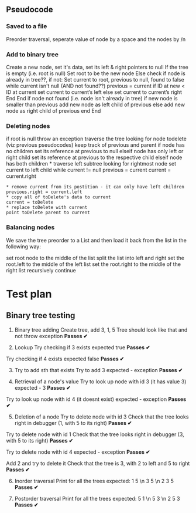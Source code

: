 ## Pseudocode


### Saved to a file
Preorder traversal, seperate value of node by a space and the nodes by /n

### Add to binary tree
Create a new node, set it's data, set its left & right pointers to null
If the tree is empty (i.e. root is null)
   Set root to be the new node
Else
   check if node is already in tree??, if not:
   Set current to root, previous to null, found to false
   while current isn't null (AND not found??)
      previous = current
      if ID at new < ID at current
         set current to current’s left
      else
         set current to current’s right
      End
   End
   if node not found (i.e. node isn't already in tree)
     if new node is smaller than previous
         add new node as left child of previous
     else
         add new node as right child of previous
   end
End

### Deleting nodes
if root is null throw an exception
traverse the tree looking for node todelete (viz previous pseudocodes)
    keep track of previous and parent
if node has no children
    set its reference at previous to null
elseif node has only left or right child
    set its reference at previous to the respective child
elseif node has both children
     * traverse left subtree looking for rightmost node
    set current to left child
    while current != null
        previous = current
        current = current.right

    * remove current from its postition - it can only have left children
    previous.right = current.left
    * copy all of toDelete's data to current
    current = toDelete
    * replace toDelete with current
    point toDelete parent to current

### Balancing nodes
We save the tree preorder to a List and then load it back from the list in the following way:

set root node to the middle of the list
split the list into left and right
set the root.left to the middle of the left list
set the root.right to the middle of the right list
recursively continue

# Test plan

## Binary tree testing

1. Binary tree adding
Create tree, add 3, 1, 5
Tree should look like that and not throw exception
**Passes ✔**

2. Lookup
Try checking if 3 exists 
expected true
**Passes ✔**

Try checking if 4 exists
expected false
**Passes ✔**

3. Try to add sth that exists
Try to add 3
expected - exception
**Passes ✔**

4. Retrieval of a node's value
Try to look up node with id 3 (it has value 3)
expected - 3
**Passes ✔**

Try to look up node with id 4 (it doesnt exist)
expected - exception
**Passes ✔**


5. Deletion of a node
Try to delete node with id 3
Check that the tree looks right in debugger (1, with 5 to its right)
**Passes ✔**

Try to delete node with id 1
Check that the tree looks right in debugger (3, with 5 to its right)
**Passes ✔**

Try to delete node with id 4
expected - exception
**Passes ✔**

Add 2 and try to delete it
Check that the tree is 3, with 2 to left and 5 to right
**Passes ✔**


6. Inorder traversal
Print for all the trees
expected: 1 5 \n 3 5 \n 2 3 5
**Passes ✔**

7. Postorder traversal
Print for all the trees
expected: 5 1 \n 5 3 \n 2 5 3
**Passes ✔**
